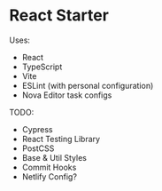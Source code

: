 # React Starter

Uses:
- React
- TypeScript
- Vite
- ESLint (with personal configuration)
- Nova Editor task configs

TODO:
- Cypress
- React Testing Library
- PostCSS
- Base & Util Styles
- Commit Hooks
- Netlify Config?

